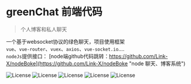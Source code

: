 # greenChat 前端代码
> 个人博客和私人聊天

一个基于websocket协议的绿色聊天，项目使用框架<br/>
`vue`、`vue-router`、`vuex`、`axios`、`vue-socket.io`....
<br/>
`nodeJs`提供接口： [node端github代码跳转：https://github.com/Link-X/nodeBoke](https://github.com/Link-X/nodeBoke "node 聊天、博客系统")
<br/>
<p
  <img src="https://img.shields.io/badge/yarn-v1.5.1-brightgreen.svg" alt="License">
  <img src="https://img.shields.io/badge/yarn-v1.5.1-brightgreen.svg" alt="License">
  <img src="https://img.shields.io/badge/node-v8.10.0-brightgreen.svg" alt="License">
  <img src="https://img.shields.io/badge/webpack-V3.6.0-brightgreen.svg" alt="License">
  <img src="https://img.shields.io/badge/webpack-V3.6.0-brightgreen.svg" alt="License">
  <img src="https://img.shields.io/badge/downloads-2.6MB-brightgreen.svg" alt="License">
</p>
